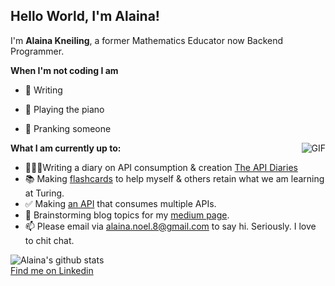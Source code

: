 ## Hello World, I'm Alaina! 

 I'm **Alaina Kneiling**, a former Mathematics Educator now Backend Programmer. 

**When I'm not coding I am**
- 📝 Writing
- 🎹 Playing the piano
- 🫣 Pranking someone

  <img align="right" alt="GIF" src="https://media3.giphy.com/media/d3mlE7uhX8KFgEmY/200w.webp?cid=ecf05e47io3brm1x8x3e3u2kvb3vb66hi2dr42buz34302mm&rid=200w.webp&ct=g" />

**What I am currently up to:**
- 👩🏾‍💻Writing a diary on API consumption & creation [The API Diaries](https://gist.github.com/Alaina-Noel/e147fe2b06fa3a782f5d4534c0a8db14)
- 📚 Making [flashcards](https://quizlet.com/735142267/mod-3-week-2-flash-cards/) to help myself & others retain what we am learning at Turing.
- ✅ Making [an API](https://github.com/Alaina-Noel/lunch_and_learn) that consumes multiple APIs.
- 🤔 Brainstorming blog topics for my [medium page](https://medium.com/@alaina.noel.8).
- 📫 Please email via alaina.noel.8@gmail.com to say hi. Seriously. I love to chit chat. 

![Alaina's github stats](https://github-readme-stats.vercel.app/api?username=Alaina-Noel&show_icons=true&hide_border=true)
<br>
[Find me on Linkedin](https://www.linkedin.com/in/alaina-noel/)
